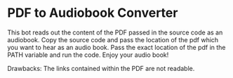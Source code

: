 # PDF to Audiobook Converter
This bot reads out the content of the PDF passed in the source code as an audiobook. Copy the source code and pass the location of the pdf which you want to hear as an audio book. Pass the exact location of the pdf in the PATH variable and run the code. Enjoy your audio book!

Drawbacks: The links contained within the PDF are not readable.

